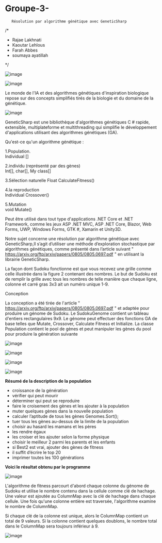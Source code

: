 # Groupe-3-
       Résolution par algorithme génétique avec GeneticSharp
       
       
/* 

* Rajae Lakhnati 
* Kaoutar Lehlous 
* Farah Abbes
* soumaya ayatillah 

*/

![image](https://user-images.githubusercontent.com/75318261/113681177-f5b3fc00-96c1-11eb-8a07-ce7407adc796.png)




![image](https://user-images.githubusercontent.com/75318261/113680013-b507b300-96c0-11eb-9ac9-2825aca8da59.png)


Le monde de l'IA et des algorithmes génétiques d'inspiration biologique repose sur des concepts simplifiés tirés de la biologie et du domaine de la génétique. 


![image](https://user-images.githubusercontent.com/75318261/113597157-94494a00-963b-11eb-8b14-3494d47d2537.png)


GeneticSharp est une bibliothèque d'algorithmes génétiques C # rapide, extensible, multiplateforme et multithreading qui simplifie le développement d'applications utilisant des algorithmes génétiques (GA).



Qu'est-ce qu'un algorithme génétique : 

1.Population.                                        
Individual []

2.individu (représenté par des gènes)                
Int[], char[], My class[]

3.Sélection naturelle 
Float CalculateFitness()

4.la reproduction                                    
Individual Crossover()

5.Mutation                                           
void Mutate()

Peut être utilisé dans tout type d'applications .NET Core et .NET Framework, comme les jeux ASP .NET MVC, ASP .NET Core, Blazor, Web Forms, UWP, Windows Forms, GTK #, Xamarin et Unity3D.

Notre sujet concerne une résolution par algorithme génétique avec GeneticSharp,Il s’agit d’utiliser une méthode d’exploration stochastique par algorithmes génétiques, comme présenté dans l’article suivant " https://arxiv.org/ftp/arxiv/papers/0805/0805.0697.pdf " en utilisant la librairie GeneticSharp.

La façon dont Sudoku fonctionne est que vous recevez une grille comme celle illustrée dans la figure 2 contenant des nombres. Le but de Sudoku est de remplir la grille avec tous les nombres de telle manière que chaque ligne, colonne et carré gras 3x3 ait un numéro unique 1-9.

Conception

La conception a été tirée de l'article  " https://arxiv.org/ftp/arxiv/papers/0805/0805.0697.pdf " et adaptée pour produire un génome de Sudoku. Le SudokuGenome contient un tableau d'entiers rectangulaires 9x9. Le génome peut effectuer des fonctions GA de base telles que Mutate, Crossover, Calculate Fitness et Initialize. La classe Population contient le pool de gènes et peut manipuler les gènes du pool pour produire la génération suivante


![image](https://user-images.githubusercontent.com/75318261/113018756-286d6a00-9181-11eb-9773-729ff0a81bae.png)

![image](https://user-images.githubusercontent.com/75318261/113019094-85692000-9181-11eb-89c2-19e15441d600.png)



![image](https://user-images.githubusercontent.com/75318261/113019187-9b76e080-9181-11eb-9f7b-0e5a5282da9c.png)



![image](https://user-images.githubusercontent.com/75318261/113019236-a7fb3900-9181-11eb-8377-83b848332eab.png)


**Résumé de la description de la population**

* croissance de la génération 
* vérifier qui peut mourir
* déterminer qui peut se reproduire
* faire le croisement des gènes et les ajouter à la population
* muter quelques gènes dans la nouvelle population
* calculer l’aptitude de tous les gènes Genomes.Sort();
* tuer tous les gènes au-dessus de la limite de la population
* choisir au hasard les mamans et les pères
* les rendre égaux
* les croiser et les ajouter selon la forme physique
* choisir le meilleur 2 parmi les parents et les enfants
* si Best2 est vrai, ajouter des gènes de fitness
* il suffit d’écrire le top 20
* imprimer toutes les 100 générations

**Voici le résultat obtenu par le programme**




![image](https://user-images.githubusercontent.com/75318261/113020130-96666100-9182-11eb-8585-aeec9bea70a3.png)

L'algorithme de fitness parcourt d'abord chaque colonne du génome de Sudoku et utilise le nombre contenu dans la cellule comme clé de hachage. Une valeur est ajoutée au ColumnMap avec la clé de hachage dans chaque cellule. Une fois qu'une colonne entière est traversée, l'algorithme examine le nombre de ColumnMap. 

Si chaque clé de la colonne est unique, alors le ColumnMap contient un total de 9 valeurs. Si la colonne contient quelques doublons, le nombre total dans le ColumnMap sera toujours inférieur à 9.

![image](https://user-images.githubusercontent.com/75318261/113021264-b34f6400-9183-11eb-9938-c0dc2fba3295.png)



